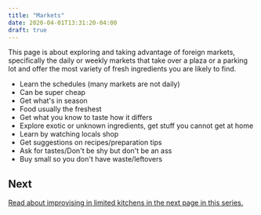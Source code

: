 ```yaml
---
title: "Markets"
date: 2020-04-01T13:31:20-04:00
draft: true
---
```


This page is about exploring and taking advantage of foreign markets, specifically the daily or weekly markets that take over a plaza or a parking lot and offer the most variety of fresh ingredients you are likely to find.

+ Learn the schedules (many markets are not daily)
+ Can be super cheap
+ Get what's in season
+ Food usually the freshest
+ Get what you know to taste how it differs
+ Explore exotic or unknown ingredients, get stuff you cannot get at home
+ Learn by watching locals shop
+ Get suggestions on recipes/preparation tips
+ Ask for tastes/Don't be shy but don't be an ass
+ Buy small so you don't have waste/leftovers

## Next

[Read about improvising in limited kitchens in the next page in this series.](../improvising)

